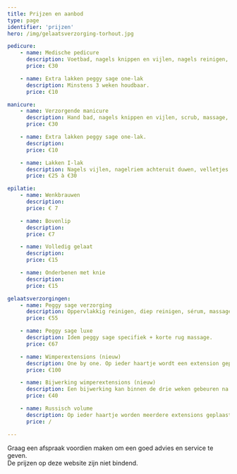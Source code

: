 ```yaml
---
title: Prijzen en aanbod
type: page
identifier: 'prijzen'
hero: /img/gelaatsverzorging-torhout.jpg

pedicure:
    - name: Medische pedicure
      description: Voetbad, nagels knippen en vijlen, nagels reinigen, eelt verwijderen, scrub en voetcrème.
      price: €30

    - name: Extra lakken peggy sage one-lak
      description: Minstens 3 weken houdbaar.
      price: €10

manicure:
    - name: Verzorgende manicure
      description: Hand bad, nagels knippen en vijlen, scrub, massage, masker en handcréme.
      price: €30

    - name: Extra lakken peggy sage one-lak.
      description:
      price: €10

    - name: Lakken I-lak
      description: Nagels vijlen, nagelriem achteruit duwen, velletjes verwijderen, primer, base coat, drie lagen hoofdkleur en top coat.
      price: €25 à €30

epilatie:
    - name: Wenkbrauwen
      description:
      price: € 7

    - name: Bovenlip
      description:
      price: €7

    - name: Volledig gelaat
      description:
      price: €15

    - name: Onderbenen met knie
      description:
      price: €15

gelaatsverzorgingen:
    - name: Peggy sage verzorging
      description: Oppervlakkig reinigen, diep reinigen, sérum, massage, masker en dagcreme.
      price: €55

    - name: Peggy sage luxe
      description: Idem peggy sage specifiek + korte rug massage.
      price: €67

    - name: Wimperextensions (nieuw)
      description: One by one. Op ieder haartje wordt een extension geplaats, aangepast aan uw wensen.
      price: €100

    - name: Bijwerking wimperextensions (nieuw)
      description: Een bijwerking kan binnen de drie weken gebeuren na de wimperextension.
      price: €40

    - name: Russisch volume
      description: Op ieder haartje worden meerdere extensions geplaast, aangepast aan uw wensen.
      price: /

---
```


Graag een afspraak voordien maken om een goed advies en service te geven.  
De prijzen op deze website zijn niet bindend.

